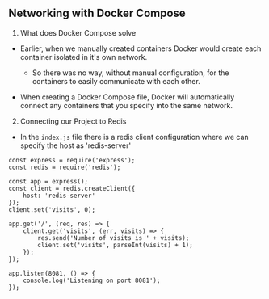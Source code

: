 ## Networking with Docker Compose

1. What does Docker Compose solve

- Earlier, when we manually created containers Docker would create each container isolated in it's own network.
	
	- So there was no way, without manual configuration, for the containers to easily communicate with each other.

- When creating a Docker Compose file, Docker will automatically connect any containers that you specify into the same network. 

2. Connecting our Project to Redis

- In the `index.js` file there is a redis client configuration where we can specify the host as 'redis-server'

```
const express = require('express');
const redis = require('redis');

const app = express();
const client = redis.createClient({
    host: 'redis-server'
});
client.set('visits', 0);

app.get('/', (req, res) => {
    client.get('visits', (err, visits) => {
        res.send('Number of visits is ' + visits);
        client.set('visits', parseInt(visits) + 1);
    });
});

app.listen(8081, () => {
    console.log('Listening on port 8081');
});
```